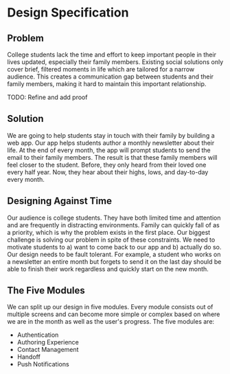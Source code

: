 # Design Specification

## Problem
College students lack the time and effort to keep important people in their lives updated, especially their family members. Existing social solutions only cover brief, filtered moments in life which are tailored for a narrow audience. This creates a communication gap between students and their family members, making it hard to maintain this important relationship.

TODO: Refine and add proof

## Solution
We are going to help students stay in touch with their family by building a web app. Our app helps students author a monthly newsletter about their life. At the end of every month, the app will prompt students to send the email to their family members. The result is that these family members will feel closer to the student. Before, they only heard from their loved one every half year. Now, they hear about their highs, lows, and day-to-day every month.

## Designing Against Time
Our audience is college students. They have both limited time and attention and are frequently in distracting environments. Family can quickly fall of as a priority, which is why the problem exists in the first place. Our biggest challenge is solving our problem in spite of these constraints. We need to motivate students to a) want to come back to our app and b) actually do so. Our design needs to be fault tolerant. For example, a student who works on a newsletter an entire month but forgets to send it on the last day should be able to finish their work regardless and quickly start on the new month.

## The Five Modules
We can split up our design in five modules. Every module consists out of multiple screens and can become more simple or complex based on where we are in the month as well as the user's progress. The five modules are:

* Authentication
* Authoring Experience
* Contact Management
* Handoff
* Push Notifications

